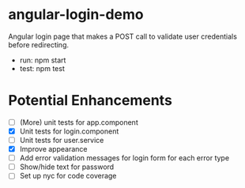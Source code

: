 # angular-login-demo

Angular login page that makes a POST call to validate user credentials before redirecting.

* run: npm start
* test: npm test

# Potential Enhancements
- [ ] (More) unit tests for app.component
- [x] Unit tests for login.component
- [ ] Unit tests for user.service
- [x] Improve appearance
- [ ] Add error validation messages for login form for each error type
- [ ] Show/hide text for password
- [ ] Set up nyc for code coverage